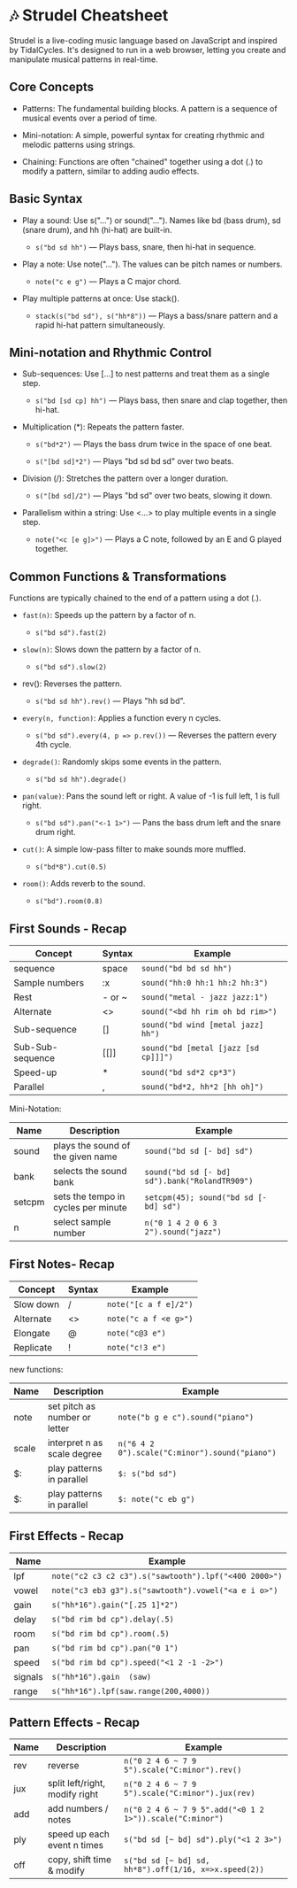 # 🎶 Strudel Cheatsheet

Strudel is a live-coding music language based on JavaScript and inspired by TidalCycles. It's designed to run in a web browser, letting you create and manipulate musical patterns in real-time.

## Core Concepts

- Patterns: The fundamental building blocks. A pattern is a sequence of musical events over a period of time.

- Mini-notation: A simple, powerful syntax for creating rhythmic and melodic patterns using strings.

- Chaining: Functions are often "chained" together using a dot (.) to modify a pattern, similar to adding audio effects.

## Basic Syntax

- Play a sound: Use s("...") or sound("..."). Names like bd (bass drum), sd (snare drum), and hh (hi-hat) are built-in.

    - `s("bd sd hh")` — Plays bass, snare, then hi-hat in sequence.

- Play a note: Use note("..."). The values can be pitch names or numbers.

    - `note("c e g")` — Plays a C major chord.

- Play multiple patterns at once: Use stack().

    - `stack(s("bd sd"), s("hh*8"))` — Plays a bass/snare pattern and a rapid hi-hat pattern simultaneously.

## Mini-notation and Rhythmic Control

- Sub-sequences: Use [...] to nest patterns and treat them as a single step.

    - `s("bd [sd cp] hh")` — Plays bass, then snare and clap together, then hi-hat.

- Multiplication (*): Repeats the pattern faster.

    - `s("bd*2")` — Plays the bass drum twice in the space of one beat.

    - `s("[bd sd]*2")` — Plays "bd sd bd sd" over two beats.

- Division (/): Stretches the pattern over a longer duration.

    - `s("[bd sd]/2")` — Plays "bd sd" over two beats, slowing it down.

- Parallelism within a string: Use <...> to play multiple events in a single step.

    - `note("<c [e g]>")` — Plays a C note, followed by an E and G played together.

## Common Functions & Transformations

Functions are typically chained to the end of a pattern using a dot (.).

- `fast(n)`: Speeds up the pattern by a factor of n.

    - `s("bd sd").fast(2)`

- `slow(n)`: Slows down the pattern by a factor of n.

    - `s("bd sd").slow(2)`

- rev(): Reverses the pattern.

    - `s("bd sd hh").rev()` — Plays "hh sd bd".

- `every(n, function)`: Applies a function every n cycles.

    - `s("bd sd").every(4, p => p.rev())` — Reverses the pattern every 4th cycle.

- `degrade()`: Randomly skips some events in the pattern.

    - `s("bd sd hh").degrade()`

- `pan(value)`: Pans the sound left or right. A value of -1 is full left, 1 is full right.

    - `s("bd sd").pan("<-1 1>")` — Pans the bass drum left and the snare drum right.

- `cut()`: A simple low-pass filter to make sounds more muffled.

    - `s("bd*8").cut(0.5)`

- `room()`: Adds reverb to the sound.

    - `s("bd").room(0.8)`


## First Sounds - Recap

| Concept | Syntax | Example |
|---------|--------|---------|
|sequence|space|`sound("bd bd sd hh")`|
|Sample numbers|:x|`sound("hh:0 hh:1 hh:2 hh:3")`|
|Rest|- or ~|`sound("metal - jazz jazz:1")`|
|Alternate|<>|`sound("<bd hh rim oh bd rim>")`|
|Sub-sequence|[]|`sound("bd wind [metal jazz] hh")`|
|Sub-Sub-sequence|[[]]|`sound("bd [metal [jazz [sd cp]]]")`|
|Speed-up|*|`sound("bd sd*2 cp*3")`|
|Parallel|,|`sound("bd*2, hh*2 [hh oh]")`|

Mini-Notation:

| Name | Description | Example |
|-------|-------------|---------|
|sound|plays the sound of the given name|`sound("bd sd [- bd] sd")`|
|bank|selects the sound bank|`sound("bd sd [- bd] sd").bank("RolandTR909")`|
|setcpm|sets the tempo in cycles per minute|`setcpm(45); sound("bd sd [- bd] sd")`|
|n|select sample number|`n("0 1 4 2 0 6 3 2").sound("jazz")`|


## First Notes- Recap

| Concept | Syntax | Example |
|---------|--------|---------|
|Slow down|/|`note("[c a f e]/2")`|
|Alternate|<>|`note("c a f <e g>")`|
|Elongate|@|`note("c@3 e")`|
|Replicate|!|`note("c!3 e")`|

new functions:

| Name | Description | Example |
|-------|-------------|---------|
|note|set pitch as number or letter|`note("b g e c").sound("piano")`|
|scale|interpret n as scale degree|`n("6 4 2 0").scale("C:minor").sound("piano")`|
|$:|play patterns in parallel|`$: s("bd sd")`|
|$:|play patterns in parallel|`$: note("c eb g")`|


## First Effects - Recap

| Name | Example |
|------|---------|
|lpf|`note("c2 c3 c2 c3").s("sawtooth").lpf("<400 2000>")`|
|vowel|`note("c3 eb3 g3").s("sawtooth").vowel("<a e i o>")`|
|gain|`s("hh*16").gain("[.25 1]*2")`|
|delay|`s("bd rim bd cp").delay(.5)`|
|room|`s("bd rim bd cp").room(.5)`|
|pan|`s("bd rim bd cp").pan("0 1")`|
|speed|`s("bd rim bd cp").speed("<1 2 -1 -2>")`|
|signals|`s("hh*16").gain  (saw)`|
|range|`s("hh*16").lpf(saw.range(200,4000))`|

## Pattern Effects - Recap

| Name | Description | Example |
|-------|-------------|---------|
|rev|reverse|`n("0 2 4 6 ~ 7 9 5").scale("C:minor").rev()`|
|jux|split left/right, modify right|`n("0 2 4 6 ~ 7 9 5").scale("C:minor").jux(rev)`|
|add|add numbers / notes|`n("0 2 4 6 ~ 7 9 5".add("<0 1 2 1>")).scale("C:minor")`|
|ply|speed up each event n times|`s("bd sd [~ bd] sd").ply("<1 2 3>")`|
|off|copy, shift time & modify|`s("bd sd [~ bd] sd, hh*8").off(1/16, x=>x.speed(2))`|

